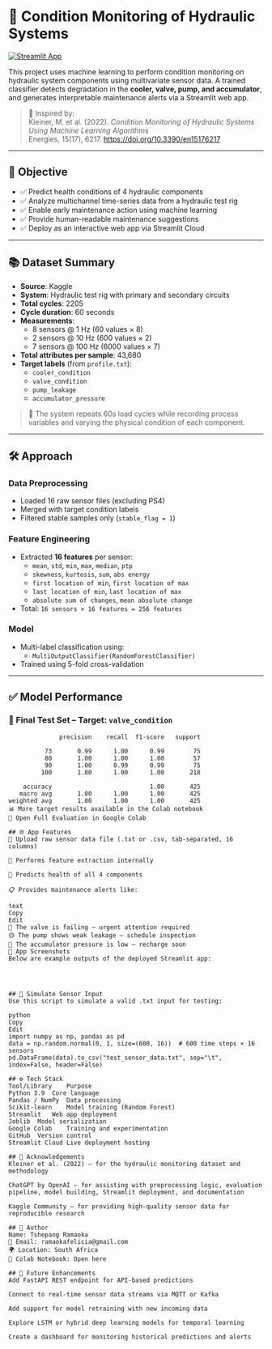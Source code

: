 # 🔧 Condition Monitoring of Hydraulic Systems

[![Streamlit App](https://img.shields.io/badge/Live_App-Click_Here-green)](https://condition-monitoring-of-hydraulic-systems-mh3smqbwswqegvwymtng.streamlit.app/)

This project uses machine learning to perform condition monitoring on hydraulic system components using multivariate sensor data. A trained classifier detects degradation in the **cooler, valve, pump, and accumulator**, and generates interpretable maintenance alerts via a Streamlit web app.

> 📘 Inspired by:  
> Kleiner, M. et al. (2022). _Condition Monitoring of Hydraulic Systems Using Machine Learning Algorithms_  
> Energies, 15(17), 6217. https://doi.org/10.3390/en15176217

---

## 🎯 Objective

- ✅ Predict health conditions of 4 hydraulic components  
- ✅ Analyze multichannel time-series data from a hydraulic test rig  
- ✅ Enable early maintenance action using machine learning  
- ✅ Provide human-readable maintenance suggestions  
- ✅ Deploy as an interactive web app via Streamlit Cloud

---

## 📚 Dataset Summary

- **Source**: Kaggle  
- **System**: Hydraulic test rig with primary and secondary circuits  
- **Total cycles**: 2205  
- **Cycle duration**: 60 seconds  
- **Measurements**:
  - 8 sensors @ 1 Hz (60 values × 8)
  - 2 sensors @ 10 Hz (600 values × 2)
  - 7 sensors @ 100 Hz (6000 values × 7)
- **Total attributes per sample**: 43,680  
- **Target labels** (from `profile.txt`):
  - `cooler_condition`
  - `valve_condition`
  - `pump_leakage`
  - `accumulator_pressure`

> 🧪 The system repeats 60s load cycles while recording process variables and varying the physical condition of each component.

---

## 🛠️ Approach

### Data Preprocessing
- Loaded 16 raw sensor files (excluding PS4)
- Merged with target condition labels
- Filtered stable samples only (`stable_flag = 1`)

### Feature Engineering
- Extracted **16 features** per sensor:
  - `mean`, `std`, `min`, `max`, `median`, `ptp`
  - `skewness`, `kurtosis`, `sum`, `abs energy`
  - `first location of min`, `first location of max`
  - `last location of min`, `last location of max`
  - `absolute sum of changes`, `mean absolute change`
- Total: `16 sensors × 16 features = 256 features`

### Model
- Multi-label classification using:
  - `MultiOutputClassifier(RandomForestClassifier)`
- Trained using 5-fold cross-validation

---

## ✅ Model Performance

### 🎯 Final Test Set – Target: `valve_condition`

```text
              precision    recall  f1-score   support

          73       0.99      1.00      0.99        75
          80       1.00      1.00      1.00        57
          90       1.00      0.99      0.99        75
         100       1.00      1.00      1.00       218

    accuracy                           1.00       425
   macro avg       1.00      1.00      1.00       425
weighted avg       1.00      1.00      1.00       425
📊 More target results available in the Colab notebook
🔗 Open Full Evaluation in Google Colab

## 🌐 App Features
📁 Upload raw sensor data file (.txt or .csv, tab-separated, 16 columns)

🧠 Performs feature extraction internally

🎯 Predicts health of all 4 components

📋 Provides maintenance alerts like:

text
Copy
Edit
🔴 The valve is failing – urgent attention required  
🟡 The pump shows weak leakage – schedule inspection  
🔴 The accumulator pressure is low – recharge soon  
📸 App Screenshots
Below are example outputs of the deployed Streamlit app:




## 🧪 Simulate Sensor Input
Use this script to simulate a valid .txt input for testing:

python
Copy
Edit
import numpy as np, pandas as pd
data = np.random.normal(0, 1, size=(600, 16))  # 600 time steps × 16 sensors
pd.DataFrame(data).to_csv("test_sensor_data.txt", sep="\t", index=False, header=False)

## ⚙️ Tech Stack
Tool/Library	Purpose
Python 3.9	Core language
Pandas / NumPy	Data processing
Scikit-learn	Model training (Random Forest)
Streamlit	Web app deployment
Joblib	Model serialization
Google Colab	Training and experimentation
GitHub	Version control
Streamlit Cloud	Live deployment hosting

## 🤖 Acknowledgements
Kleiner et al. (2022) – for the hydraulic monitoring dataset and methodology

ChatGPT by OpenAI – for assisting with preprocessing logic, evaluation pipeline, model building, Streamlit deployment, and documentation

Kaggle Community – for providing high-quality sensor data for reproducible research

## 👤 Author
Name: Tshepang Ramaoka
📧 Email: ramaokafelicia@gmail.com
🌍 Location: South Africa
🔗 Colab Notebook: Open here

## 🚀 Future Enhancements
Add FastAPI REST endpoint for API-based predictions

Connect to real-time sensor data streams via MQTT or Kafka

Add support for model retraining with new incoming data

Explore LSTM or hybrid deep learning models for temporal learning

Create a dashboard for monitoring historical predictions and alerts




